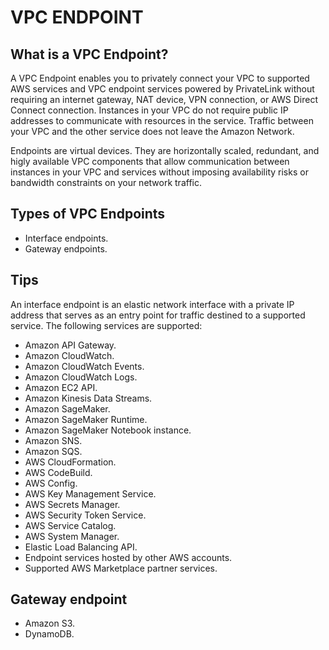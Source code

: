 # VPC ENDPOINT
## What is a VPC Endpoint?

A VPC Endpoint enables you to privately connect your VPC to supported AWS services and VPC endpoint services powered by PrivateLink without requiring an internet gateway, NAT device, VPN connection, or AWS Direct Connect connection. Instances in your VPC do not require public IP addresses to communicate with resources in the service. Traffic between your VPC and the other service does not leave the Amazon Network.

Endpoints are virtual devices. They are horizontally scaled, redundant, and higly available VPC components that allow communication between instances in your VPC and services without imposing availability risks or bandwidth constraints on your network traffic.

## Types of VPC Endpoints

- Interface endpoints.
- Gateway endpoints.

## Tips

An interface endpoint is an elastic network interface with a private IP address that serves as an entry point for traffic destined to a supported service. The following services are supported:

- Amazon API Gateway.
- Amazon CloudWatch.
- Amazon CloudWatch Events.
- Amazon CloudWatch Logs.
- Amazon EC2 API.
- Amazon Kinesis Data Streams.
- Amazon SageMaker.
- Amazon SageMaker Runtime.
- Amazon SageMaker Notebook instance.
- Amazon SNS.
- Amazon SQS.
- AWS CloudFormation.
- AWS CodeBuild.
- AWS Config.
- AWS Key Management Service.
- AWS Secrets Manager.
- AWS Security Token Service.
- AWS Service Catalog.
- AWS System Manager.
- Elastic Load Balancing API.
- Endpoint services hosted by other AWS accounts.
- Supported AWS Marketplace partner services.

## Gateway endpoint

- Amazon S3.
- DynamoDB.